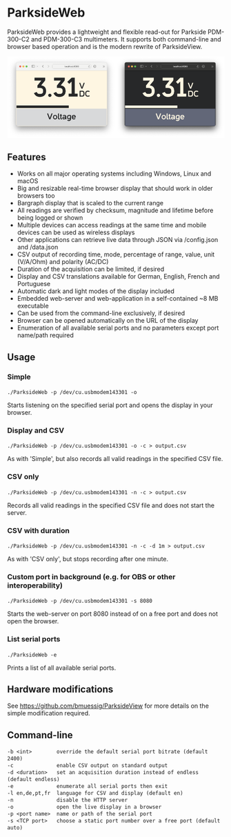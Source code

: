 # ParksideWeb
ParksideWeb provides a lightweight and flexible read-out for Parkside PDM-300-C2 and PDM-300-C3 multimeters.
It supports both command-line and browser based operation and is the modern rewrite of ParksideView.

![Dark-mode and light-mode screenshot](screenshot.png)

## Features
- Works on all major operating systems including Windows, Linux and macOS
- Big and resizable real-time browser display that should work in older browsers too
- Bargraph display that is scaled to the current range
- All readings are verified by checksum, magnitude and lifetime before being logged or shown
- Multiple devices can access readings at the same time and mobile devices can be used as wireless displays
- Other applications can retrieve live data through JSON via /config.json and /data.json
- CSV output of recording time, mode, percentage of range, value, unit (V/A/Ohm) and polarity (AC/DC)
- Duration of the acquisition can be limited, if desired
- Display and CSV translations available for German, English, French and Portuguese
- Automatic dark and light modes of the display included
- Embedded web-server and web-application in a self-contained ~8 MB executable
- Can be used from the command-line exclusively, if desired
- Browser can be opened automatically on the URL of the display
- Enumeration of all available serial ports and no parameters except port name/path required

## Usage
### Simple
`./ParksideWeb -p /dev/cu.usbmodem143301 -o`

Starts listening on the specified serial port and opens the display in your browser.

### Display and CSV
`./ParksideWeb -p /dev/cu.usbmodem143301 -o -c > output.csv`

As with 'Simple', but also records all valid readings in the specified CSV file.

### CSV only
`./ParksideWeb -p /dev/cu.usbmodem143301 -n -c > output.csv`

Records all valid readings in the specified CSV file and does not start the server.

### CSV with duration
`./ParksideWeb -p /dev/cu.usbmodem143301 -n -c -d 1m > output.csv`

As with 'CSV only', but stops recording after one minute.

### Custom port in background (e.g. for OBS or other interoperability)
`./ParksideWeb -p /dev/cu.usbmodem143301 -s 8080`

Starts the web-server on port 8080 instead of on a free port and does not open the browser.

### List serial ports
`./ParksideWeb -e`

Prints a list of all available serial ports.

## Hardware modifications
See <https://github.com/bmuessig/ParksideView> for more details on the simple modification required.

## Command-line
```
-b <int>        override the default serial port bitrate (default 2400)
-c              enable CSV output on standard output
-d <duration>   set an acquisition duration instead of endless (default endless)
-e              enumerate all serial ports then exit
-l en,de,pt,fr  language for CSV and display (default en)
-n              disable the HTTP server
-o              open the live display in a browser
-p <port name>  name or path of the serial port
-s <TCP port>   choose a static port number over a free port (default auto)
```
